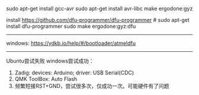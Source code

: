 sudo apt-get install gcc-avr
sudo apt-get install avr-libc
make ergodone:gyz

install https://github.com/dfu-programmer/dfu-programmer # sudo apt-get install dfu-programmer
sudo make ergodone:gyz:dfu

---
windows:
https://ydkb.io/help/#/bootloader/atmeldfu

---
Ubuntu尝试失败
windows尝试成功：
1. Zadig: devices: Arduino; driver: USB Serial(CDC)
2. QMK ToolBox: Auto Flash
3. 频繁短接RST+GND，尝试很多次，仅成功一次。可能硬件有了问题
